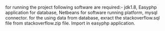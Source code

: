 for running the project following software are required:- jdk1.8, Easyphp application for database, Netbeans for software running platform, mysql connector. 
for the using data from database, exract the stackoverflow.sql file from stackoverflow.zip file.
Import in easyphp application.
